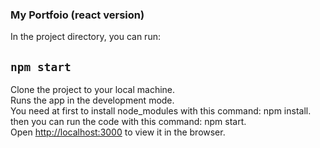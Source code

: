 ### My Portfoio (react version)

In the project directory, you can run:

## `npm start`

Clone the project to your local machine.<br>
Runs the app in the development mode.<br>
You need at first to  install node_modules with this command: npm install.<br>
then you can run the code with this command: npm start.<br>
Open [http://localhost:3000](http://localhost:3000) to view it in the browser.
